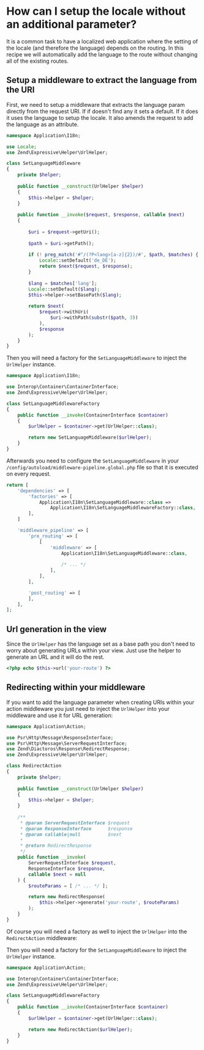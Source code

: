 # How can I setup the locale without an additional parameter?

It is a common task to have a localized web application where the setting of
the locale (and therefore the language) depends on the routing. In this recipe 
we will automatically add the language to the route without changing all of 
the existing routes.

## Setup a middleware to extract the language from the URI ##

First, we need to setup a middleware that extracts the language param directly
from the request URI. If if doesn't find any it sets a default. If it does
it uses the language to setup the locale. It also amends the request to add
the language as an attribute. 

```php
namespace Application\I18n;

use Locale;
use Zend\Expressive\Helper\UrlHelper;

class SetLanguageMiddleware
{
    private $helper;
    
    public function __construct(UrlHelper $helper)
    {
        $this->helper = $helper;
    }
    
    public function __invoke($request, $response, callable $next)
    {
    
        $uri = $request->getUri();
        
        $path = $uri->getPath();
        
        if (! preg_match('#^/(?P<lang>[a-z]{2})/#', $path, $matches) {
            Locale::setDefault('de_DE');
            return $next($request, $response);
        }
        
        $lang = $matches['lang'];
        Locale::setDefault($lang);
        $this->helper->setBasePath($lang);
        
        return $next(
            $request->withUri(
                $uri->withPath(substr($path, 3))
            ),
            $response
        );
    }
}
```

Then you will need a factory for the `SetLanguageMiddleware` to inject the
`UrlHelper` instance.

```php
namespace Application\I18n;

use Interop\Container\ContainerInterface;
use Zend\Expressive\Helper\UrlHelper;

class SetLanguageMiddlewareFactory
{
    public function __invoke(ContainerInterface $container)
    {
        $urlHelper = $container->get(UrlHelper::class);

        return new SetLanguageMiddleware($urlHelper);
    }
}
```


Afterwards you need to configure the `SetLanguageMiddleware` in your 
`/config/autoload/middleware-pipeline.global.php` file so that it is executed 
on every request.

```php
return [
    'dependencies' => [
        'factories' => [
            Application\I18n\SetLanguageMiddleware::class =>
                Application\I18n\SetLanguageMiddlewareFactory::class,
        ],
    ]

    'middleware_pipeline' => [
        'pre_routing' => [
            [
                'middleware' => [
                    Application\I18n\SetLanguageMiddleware::class,
                    
                    /* ... */
                ],
            ],
        ],

        'post_routing' => [
        ],
    ],
];
```

## Url generation in the view ##

Since the `UrlHelper` has the language set as a base path you don't need 
to worry about generating URLs within your view. Just use the helper to 
generate an URL and it will do the rest.

```php
<?php echo $this->url('your-route') ?>
```

## Redirecting within your middleware ##

If you want to add the language parameter when creating URIs within your 
action middleware you just need to inject the `UrlHelper` into your 
middleware and use it for URL generation:

```php
namespace Application\Action;

use Psr\Http\Message\ResponseInterface;
use Psr\Http\Message\ServerRequestInterface;
use Zend\Diactoros\Response\RedirectResponse;
use Zend\Expressive\Helper\UrlHelper;

class RedirectAction
{
    private $helper;
        
    public function __construct(UrlHelper $helper)
    {
        $this->helper = $helper;
    }
        
    /**
     * @param ServerRequestInterface $request
     * @param ResponseInterface      $response
     * @param callable|null          $next
     *
     * @return RedirectResponse
     */
    public function __invoke(
        ServerRequestInterface $request,
        ResponseInterface $response,
        callable $next = null
    ) {
        $routeParams = [ /* ... */ ];

        return new RedirectResponse(
            $this->helper->generate('your-route', $routeParams)
        );
    }
}
```

Of course you will need a factory as well to inject the `UrlHelper` into
the `RedirectAction` middleware:

Then you will need a factory for the `SetLanguageMiddleware` to inject the
`UrlHelper` instance.

```php
namespace Application\Action;

use Interop\Container\ContainerInterface;
use Zend\Expressive\Helper\UrlHelper;

class SetLanguageMiddlewareFactory
{
    public function __invoke(ContainerInterface $container)
    {
        $urlHelper = $container->get(UrlHelper::class);

        return new RedirectAction($urlHelper);
    }
}
```
